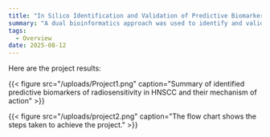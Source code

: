 ```yaml
---
title: "In Silico Identification and Validation of Predictive Biomarkers of Radiosensitivity in Head and Neck Cancer"
summary: "A dual bioinformatics approach was used to identify and validate cancer biomarkers. Literature-based candidates underwent in-silico profiling and TCGA-HNC validation. Separately, GEO-derived radioresistant genes in HPV-negative HNC were assessed via survival analysis using multiple tools for robustness."
tags:
  - Overview
date: 2025-08-12
---
```


Here are the project results:

{{< figure src="/uploads/Project1.png" caption="Summary of identified predictive biomarkers of radiosensitivity in HNSCC and their mechanism of action" >}} 

{{< figure src="/uploads/project2.png" caption="The flow chart shows the steps taken to achieve the project." >}}


